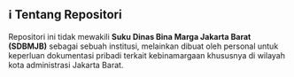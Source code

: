 <!-- ## Hi there 👋 -->

<!--
**arif-sdbmjb/arif-sdbmjb** is a ✨ _special_ ✨ repository because its `README.md` (this file) appears on your GitHub profile.

Here are some ideas to get you started:

- 🔭 I’m currently working on ...
- 🌱 I’m currently learning ...
- 👯 I’m looking to collaborate on ...
- 🤔 I’m looking for help with ...
- 💬 Ask me about ...
- 📫 How to reach me: ...
- 😄 Pronouns: ...
- ⚡ Fun fact: ...
-->

## ℹ️ Tentang Repositori

Repositori ini tidak mewakili **Suku Dinas Bina Marga Jakarta Barat (SDBMJB)** sebagai sebuah institusi, melainkan dibuat oleh personal untuk keperluan dokumentasi pribadi terkait kebinamargaan khususnya di wilayah kota administrasi Jakarta Barat.
